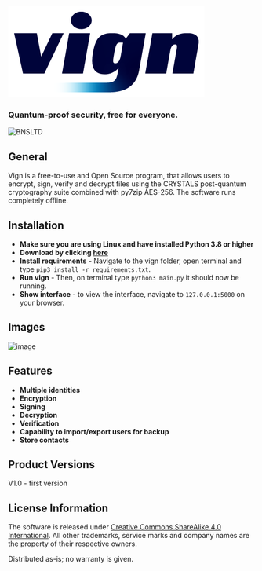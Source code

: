 ![vign-logo](https://github.com/BeechatNetworkSystemsLtd/vign/raw/main/vign.png)
###  Quantum-proof security, free for everyone. 

![BNSLTD](https://beechat.network/wp-content/uploads/2021/02/powered-by-1.png)

General
-------------------

Vign is a free-to-use and Open Source program, that allows users to encrypt, sign, verify and decrypt files using the CRYSTALS post-quantum cryptography suite combined with py7zip AES-256. The software runs completely offline.

Installation
-------------------
* **Make sure you are using Linux and have installed Python 3.8 or higher**
* **Download by clicking [here]()** 
* **Install requirements** - Navigate to the vign folder, open terminal and type ```pip3 install -r requirements.txt```.
* **Run vign** - Then, on terminal type ``` python3 main.py ``` it should now be running.
* **Show interface** - to view the interface, navigate to ```127.0.0.1:5000``` on your browser.

Images
-------------------
![image](https://github.com/BeechatNetworkSystemsLtd/vign/raw/main/screenshot1.png)

Features
-------------------

* **Multiple identities**
* **Encryption**
* **Signing**
* **Decryption**
* **Verification**
* **Capability to import/export users for backup**
* **Store contacts** 


Product Versions
-------------------
V1.0 - first version

License Information
-------------------
The software is released under [Creative Commons ShareAlike 4.0 International](https://creativecommons.org/licenses/by-sa/4.0/).
All other trademarks, service marks and company names are the property of their respective owners.

Distributed as-is; no warranty is given.
